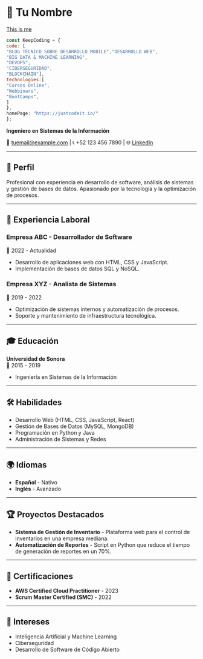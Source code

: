 # 📄 Tu Nombre 
[This is me](https://github.com/JustCodeItDeveloper/JustCodeItDeveloper/blob/main/logo.jpeg)
```javascript
const KeepCoding = {
code: [
"BLOG TÉCNICO SOBRE DESARROLLO MOBILE","DESARROLLO WEB",
"BIG DATA & MACHINE LEARNING",
"DEVOPS",
"CIBERSEGURIDAD",
"BLOCKCHAIN"],
technologies:[
"Cursos Online",
"Webbinars",
"BootCamps",
]
},
homePage: "https://justcodeit.io/"
};
``````

**Ingeniero en Sistemas de la Información**  

📧 tuemail@example.com | 📞 +52 123 456 7890 | 🌐 [LinkedIn](https://linkedin.com/in/tuusuario)  

---

## 📌 Perfil  
Profesional con experiencia en desarrollo de software, análisis de sistemas y gestión de bases de datos. Apasionado por la tecnología y la optimización de procesos.

---

## 💼 Experiencia Laboral  

### **Empresa ABC - Desarrollador de Software**  
📅 2022 - Actualidad  
- Desarrollo de aplicaciones web con HTML, CSS y JavaScript.  
- Implementación de bases de datos SQL y NoSQL.  

### **Empresa XYZ - Analista de Sistemas**  
📅 2019 - 2022  
- Optimización de sistemas internos y automatización de procesos.  
- Soporte y mantenimiento de infraestructura tecnológica.  

---

## 🎓 Educación  

**Universidad de Sonora**  
📅 2015 - 2019  
- Ingeniería en Sistemas de la Información  

---

## 🛠 Habilidades  

- Desarrollo Web (HTML, CSS, JavaScript, React)  
- Gestión de Bases de Datos (MySQL, MongoDB)  
- Programación en Python y Java  
- Administración de Sistemas y Redes  

---

## 🌍 Idiomas  

- **Español** - Nativo  
- **Inglés** - Avanzado  

---

## 🏆 Proyectos Destacados  

- **Sistema de Gestión de Inventario** - Plataforma web para el control de inventarios en una empresa mediana.  
- **Automatización de Reportes** - Script en Python que reduce el tiempo de generación de reportes en un 70%.  

---

## 📜 Certificaciones  

- **AWS Certified Cloud Practitioner** - 2023  
- **Scrum Master Certified (SMC)** - 2022  

---

## 📌 Intereses  

- Inteligencia Artificial y Machine Learning  
- Ciberseguridad  
- Desarrollo de Software de Código Abierto  

